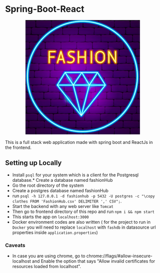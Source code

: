 # Spring-Boot-React


<p align="center">
  <img  src="https://github.com/image0of0pie/FashionHub/blob/main/logo.png">
</p>

This is a full stack web application made with spring boot and ReactJs in the frontend. 
## Setting up Locally
* Install `psql` for your system which is a client for the Postgresql database.* Create a database named fashionHub
* Go the root directory of the system
* Create a postgres database named fashionHub
* run `psql -h 127.0.0.1 -d fashionhub -p 5432 -U postgres -c "\copy clothes FROM 'FashionHub.csv' DELIMITER ',' CSV";`.
* Start the backend with any web server like `Tomcat`
* Then go to frontend directory of this repo and run `npm i && npm start`
* This starts the app on `localhost:3000`
* Docker environment codes are also written ( for the project to run in `Docker` you will need to replace `localhost` with `fashdb` in datasource url properties inside `application.properties`) 

### Caveats

* In case you are using chrome, go to chrome://flags/#allow-insecure-localhost and Enable the option that says "Allow invalid certificates for resources loaded from localhost".

